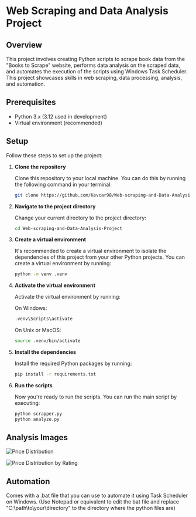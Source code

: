 # Web Scraping and Data Analysis Project

## Overview
This project involves creating Python scripts to scrape book data from the "Books to Scrape" website, performs data analysis on the scraped data, and automates the execution of the scripts using Windows Task Scheduler. This project showcases skills in web scraping, data processing, analysis, and automation.

## Prerequisites
- Python 3.x  (3.12 used in development)
- Virtual environment (recommended)

## Setup

Follow these steps to set up the project:

1. **Clone the repository**

   Clone this repository to your local machine. You can do this by running the following command in your terminal:

   ```bash
   git clone https://github.com/Kevcar98/Web-scraping-and-Data-Analysis-Project.git

2. **Navigate to the project directory**

    Change your current directory to the project directory:

     ```bash
    cd Web-scraping-and-Data-Analysis-Project

3.  **Create a virtual environment**

    It's recommended to create a virtual environment to isolate the dependencies of this project from your other Python projects. You can create a virtual environment by running:
     ```bash
    python -m venv .venv

4.  **Activate the virtual environment**

    Activate the virtual environment by running:

    On Windows:

     ```bash
    .venv\Scripts\activate
     ```

    On Unix or MacOS:

     ```sh
    source .venv/bin/activate
     ```

5.  **Install the dependencies**

    Install the required Python packages by running:

     ```bash
    pip install -r requirements.txt

6.  **Run the scripts**

    Now you're ready to run the scripts. You can run the main script by executing:

     ```bash
    python scrapper.py
    python analyze.py

## Analysis Images

![Price Distribution](price_distribution.png)

![Price Distribution by Rating](price_distribution_by_rating.png)

## Automation

Comes with a .bat file that you can use to automate it using Task Scheduler on Windows.
(Use Notepad or equivalent to edit the bat file and replace "C:\path\to\your\directory" to the directory where the python files are)
